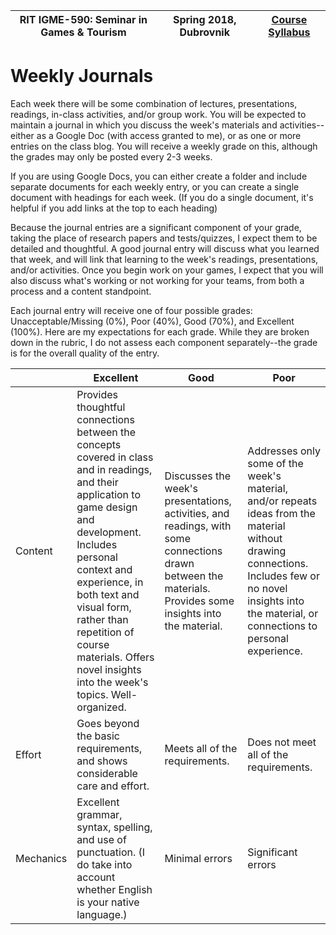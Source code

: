 |  RIT IGME-590: Seminar in Games & Tourism | Spring 2018, Dubrovnik | [Course Syllabus](README.md) |
|----|----|----|

# Weekly Journals

Each week there will be some combination of lectures, presentations, readings, in-class activities, and/or group work. You will be expected to maintain a journal in which you discuss the week's materials and activities--either as a Google Doc (with access granted to me), or as one or more entries on the class blog. You will receive a weekly grade on this, although the grades may only be posted every 2-3 weeks. 

If you are using Google Docs, you can either create a folder and include separate documents for each weekly entry, or you can create a single document with headings for each week. (If you do a single document, it's helpful if you add links at the top to each heading)

Because the journal entries are a significant component of your grade, taking the place of research papers and tests/quizzes, I expect them to be detailed and thoughtful. A good journal entry will discuss what you learned that week, and will link that learning to the week's readings, presentations, and/or activities. Once you begin work on your games, I expect that you will also discuss what's working or not working for your teams, from both a process and a content standpoint. 

Each journal entry will receive one of four possible grades: Unacceptable/Missing (0%), Poor (40%), Good (70%), and Excellent (100%). Here are my expectations for each grade. While they are broken down in the rubric, I do not assess each component separately--the grade is for the overall quality of the entry. 

| | Excellent | Good | Poor |
|---|---|---|---|
|Content| Provides thoughtful connections between the concepts covered in class and in readings, and their application to game design and development. Includes personal context and experience, in both text and visual form, rather than repetition of course materials. Offers novel insights into the week's topics. Well-organized. | Discusses the week's presentations, activities, and readings, with some connections drawn between the materials. Provides some insights into the material. | Addresses only some of the week's material, and/or repeats ideas from the material without drawing connections. Includes few or no novel insights into the material, or connections to personal experience.
|Effort| Goes beyond the basic requirements, and shows considerable care and effort. | Meets all of the requirements. | Does not meet all of the requirements. |
|Mechanics| Excellent grammar, syntax, spelling, and use of punctuation. (I do take into account whether English is your native language.)| Minimal errors | Significant errors |
